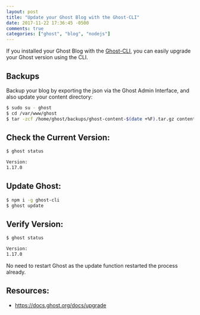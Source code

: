 ```yaml
---
layout: post
title: "Update your Ghost Blog with the Ghost-CLI"
date: 2017-11-22 17:36:45 -0500
comments: true
categories: ["ghost", "blog", "nodejs"]
---
```


If you installed your Ghost Blog with the [Ghost-CLI](https://docs.ghost.org/docs/install), you can easily upgrade your Ghost version using the CLI.

## Backups

Backup your blog by exporting the json via the Ghost Admin Interface, and also update your content directory:

```bash
$ sudo su - ghost
$ cd /var/www/ghost
$ tar -zcf /home/ghost/backups/ghost-content-$(date +%F).tar.gz content
```

## Check the Current Version:

```bash
$ ghost status

Version:
1.17.0
```

## Update Ghost:

```bash
$ npm i -g ghost-cli
$ ghost update
```

## Verify Version:

```bash
$ ghost status

Version:
1.17.0
```

No need to restart Ghost as the update function restarted the process already.

## Resources:

- https://docs.ghost.org/docs/upgrade
